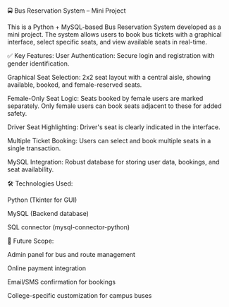 🚍 Bus Reservation System – Mini Project

This is a Python + MySQL-based Bus Reservation System developed as a mini project. The system allows users to book bus tickets with a graphical interface, select specific seats, and view available seats in real-time.

✅ Key Features:
User Authentication: Secure login and registration with gender identification.

Graphical Seat Selection: 2x2 seat layout with a central aisle, showing available, booked, and female-reserved seats.

Female-Only Seat Logic: Seats booked by female users are marked separately. Only female users can book seats adjacent to these for added safety.

Driver Seat Highlighting: Driver's seat is clearly indicated in the interface.

Multiple Ticket Booking: Users can select and book multiple seats in a single transaction.

MySQL Integration: Robust database for storing user data, bookings, and seat availability.

🛠️ Technologies Used:

Python (Tkinter for GUI)

MySQL (Backend database)

SQL connector (mysql-connector-python)

📌 Future Scope:

Admin panel for bus and route management

Online payment integration

Email/SMS confirmation for bookings

College-specific customization for campus buses
